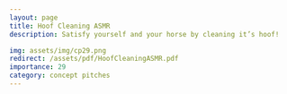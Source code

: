 ```yaml
---
layout: page
title: Hoof Cleaning ASMR
description: Satisfy yourself and your horse by cleaning it’s hoof!

img: assets/img/cp29.png
redirect: /assets/pdf/HoofCleaningASMR.pdf
importance: 29
category: concept pitches
---
```


